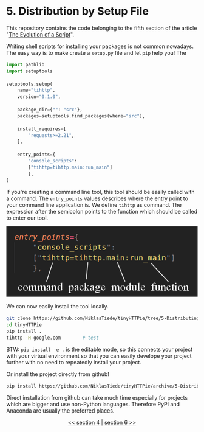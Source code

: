 # 5. Distribution by Setup File

This repository contains the code belonging to the fifth section of the article "[The Evolution of a Script](https://the-coding-lab.com/posts/the-evolution-of-a-script/)".

Writing shell scripts for installing your packages is not common nowadays. The easy way is to make create a `setup.py` file and let `pip` help you! The

```python
import pathlib
import setuptools

setuptools.setup(
    name="tihttp",
    version="0.1.0",

    package_dir={"": "src"},
    packages=setuptools.find_packages(where="src"),

    install_requires=[
        "requests>=2.21",
    ],

    entry_points={
        "console_scripts":
        ["tihttp=tihttp.main:run_main"]
        },
)
```

If you're creating a command line tool, this tool should be easily called with a command. The `entry_points` values describes where the entry point to your command line application is. We define `tihttp` as command. The expression after the semicolon points to the function which should be called to enter our tool.

<p align="center">
<img src="docs/script_entrypoint.png">
</p>

We can now easily install the tool locally.

```bash
git clone https://github.com/NiklasTiede/tinyHTTPie/tree/5-Distributing-by-Setup-File.git
cd tinyHTTPie
pip install .
tihttp -H google.com        # test
```

BTW: `pip install -e .` is the editable mode, so this connects your project with your virtual environment so that you can easily develope your project further with no need to repeatedly install your project.

Or install the project directly from github!

```bash
pip install https://github.com/NiklasTiede/tinyHTTPie/archive/5-Distributing-by-Setup-File.zip
```

Direct installation from github can take much time especially for projects which are bigger and use non-Python languages. Therefore PyPI and Anaconda are usually the preferred places.

<div>
<p align="center"><a href="https://github.com/NiklasTiede/tinyHTTPie/tree/4-Distributing-by-Installscript"><< section 4</a> | <a href="https://github.com/NiklasTiede/tinyHTTPie/tree/6-Testing-and-CI">section 6 >></a> </p>
</div>
